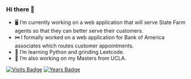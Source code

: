### Hi there 👋

<!--
**anthonyjdella/anthonyjdella** is a ✨ _special_ ✨ repository because its `README.md` (this file) appears on your GitHub profile.

Here are some ideas to get you started:

- 🔭 I’m currently working on ...
- 🌱 I’m currently learning ...
- 👯 I’m looking to collaborate on ...
- 🤔 I’m looking for help with ...
- 💬 Ask me about ...
- 📫 How to reach me: ...
- 😄 Pronouns: ...
- ⚡ Fun fact: ...
-->

- :desktop_computer:  I’m currently working on a web application that will serve State Farm agents so that they can better serve their customers.
- :previous_track_button: I formally worked on a web application for Bank of America associates which routes customer appointments.
- :snake: I’m learning Python and grinding Leetcode.
- :bear: I’m also working on my Masters from UCLA.

[![Visits Badge](https://badges.pufler.dev/visits/anthonyjdella/anthonyjdella)](https://github.com/anthonyjdella/)
[![Years Badge](https://badges.pufler.dev/years/anthonyjdella)](https://github.com/anthonyjdella/)
